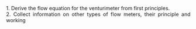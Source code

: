 <p style="text-align: justify;">
1. Derive the flow equation for the venturimeter from first principles.<br>
2. Collect information on other types of flow meters, their principle and working </p>
</p>
